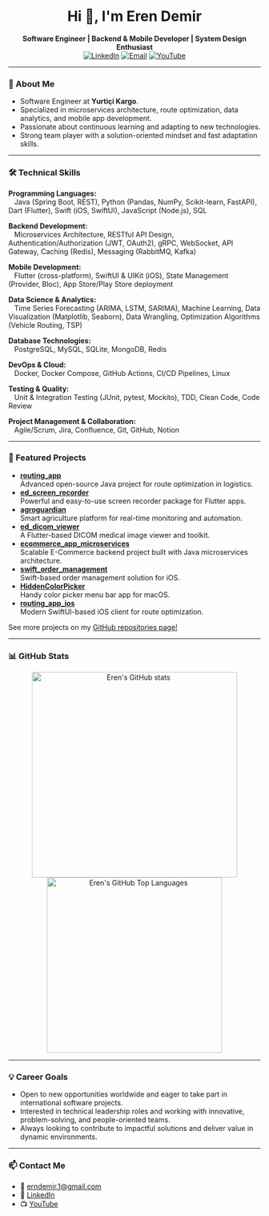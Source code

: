 <h1 align="center">Hi 👋, I'm Eren Demir</h1>
<p align="center">
  <strong>Software Engineer | Backend & Mobile Developer | System Design Enthusiast</strong><br>
  <a href="https://linkedin.com/in/endmr11" target="_blank"><img alt="LinkedIn" src="https://img.shields.io/badge/LinkedIn-blue?logo=linkedin&style=flat-square"></a>
  <a href="mailto:erndemir.1@gmail.com" target="_blank"><img alt="Email" src="https://img.shields.io/badge/Email-D14836?logo=gmail&logoColor=white"></a>
  <a href="https://www.youtube.com/channel/UCVzQKd86Q2rEo2UrhEG2nQQ" target="_blank"><img alt="YouTube" src="https://img.shields.io/badge/YouTube-red?logo=youtube&style=flat-square"></a>
</p>

---

### 🚀 About Me
- Software Engineer at **Yurtiçi Kargo**.
- Specialized in microservices architecture, route optimization, data analytics, and mobile app development.
- Passionate about continuous learning and adapting to new technologies.
- Strong team player with a solution-oriented mindset and fast adaptation skills.

---

### 🛠️ Technical Skills

**Programming Languages:**  
&nbsp;&nbsp;&nbsp;Java (Spring Boot, REST), Python (Pandas, NumPy, Scikit-learn, FastAPI), Dart (Flutter), Swift (iOS, SwiftUI), JavaScript (Node.js), SQL

**Backend Development:**  
&nbsp;&nbsp;&nbsp;Microservices Architecture, RESTful API Design, Authentication/Authorization (JWT, OAuth2), gRPC, WebSocket, API Gateway, Caching (Redis), Messaging (RabbitMQ, Kafka)

**Mobile Development:**  
&nbsp;&nbsp;&nbsp;Flutter (cross-platform), SwiftUI & UIKit (iOS), State Management (Provider, Bloc), App Store/Play Store deployment

**Data Science & Analytics:**  
&nbsp;&nbsp;&nbsp;Time Series Forecasting (ARIMA, LSTM, SARIMA), Machine Learning, Data Visualization (Matplotlib, Seaborn), Data Wrangling, Optimization Algorithms (Vehicle Routing, TSP)

**Database Technologies:**  
&nbsp;&nbsp;&nbsp;PostgreSQL, MySQL, SQLite, MongoDB, Redis

**DevOps & Cloud:**  
&nbsp;&nbsp;&nbsp;Docker, Docker Compose, GitHub Actions, CI/CD Pipelines, Linux

**Testing & Quality:**  
&nbsp;&nbsp;&nbsp;Unit & Integration Testing (JUnit, pytest, Mockito), TDD, Clean Code, Code Review

**Project Management & Collaboration:**  
&nbsp;&nbsp;&nbsp;Agile/Scrum, Jira, Confluence, Git, GitHub, Notion

---

### 🌟 Featured Projects

- [**routing_app**](https://github.com/endmr11/routing_app)  
  Advanced open-source Java project for route optimization in logistics.
- [**ed_screen_recorder**](https://github.com/endmr11/ed_screen_recorder)  
  Powerful and easy-to-use screen recorder package for Flutter apps.
- [**agroguardian**](https://github.com/endmr11/agroguardian)  
  Smart agriculture platform for real-time monitoring and automation.
- [**ed_dicom_viewer**](https://github.com/endmr11/ed_dicom_viewer)  
  A Flutter-based DICOM medical image viewer and toolkit.
- [**ecommerce_app_microservices**](https://github.com/endmr11/ecommerce-app-microservices)  
  Scalable E-Commerce backend project built with Java microservices architecture.
- [**swift_order_management**](https://github.com/endmr11/swift_order_management)  
  Swift-based order management solution for iOS.
- [**HiddenColorPicker**](https://github.com/endmr11/HiddenColorPicker)  
  Handy color picker menu bar app for macOS.
- [**routing_app_ios**](https://github.com/endmr11/routing_app_ios)  
  Modern SwiftUI-based iOS client for route optimization.

See more projects on my [GitHub repositories page!](https://github.com/endmr11?tab=repositories)

---

### 📊 GitHub Stats

<p align="center">
  <img src="https://github-readme-stats.vercel.app/api?username=endmr11&show_icons=true&theme=default" alt="Eren's GitHub stats" width="410"/>
  <img src="https://github-readme-stats.vercel.app/api/top-langs/?username=endmr11&layout=compact&langs_count=8&theme=default" alt="Eren's GitHub Top Languages" width="350"/>
</p>

---

### 💡 Career Goals
- Open to new opportunities worldwide and eager to take part in international software projects.
- Interested in technical leadership roles and working with innovative, problem-solving, and people-oriented teams.
- Always looking to contribute to impactful solutions and deliver value in dynamic environments.

---

### 📫 Contact Me
- 📧 erndemir.1@gmail.com
- 💼 [LinkedIn](https://linkedin.com/in/endmr11)
- 📺 [YouTube](https://www.youtube.com/channel/UCVzQKd86Q2rEo2UrhEG2nQQ)

